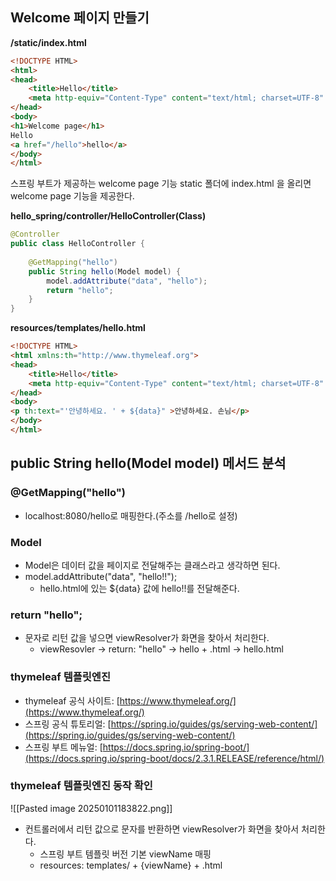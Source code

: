 ## Welcome 페이지 만들기

**/static/index.html**
~~~ html
<!DOCTYPE HTML>  
<html>  
<head>  
    <title>Hello</title>  
    <meta http-equiv="Content-Type" content="text/html; charset=UTF-8" />  
</head>  
<body>  
<h1>Welcome page</h1>  
Hello  
<a href="/hello">hello</a>  
</body>  
</html>
~~~

스프링 부트가 제공하는 welcome page 기능
static 폴더에 index.html 을 올리면 welcome page 기능을 제공한다.

**hello_spring/controller/HelloController(Class)**
~~~ java
@Controller  
public class HelloController {  
  
    @GetMapping("hello")  
    public String hello(Model model) {  
        model.addAttribute("data", "hello");  
        return "hello";  
    }
}
~~~

**resources/templates/hello.html**
~~~ html
<!DOCTYPE HTML>  
<html xmlns:th="http://www.thymeleaf.org">  
<head>  
    <title>Hello</title>  
    <meta http-equiv="Content-Type" content="text/html; charset=UTF-8" />  
</head>  
<body>  
<p th:text="'안녕하세요. ' + ${data}" >안녕하세요. 손님</p>  
</body>  
</html>
~~~

## public String hello(Model model) 메서드 분석
### @GetMapping("hello")
- localhost:8080/hello로 매핑한다.(주소를 /hello로 설정)

### Model
- Model은 데이터 값을 페이지로 전달해주는 클래스라고 생각하면 된다.
- model.addAttribute("data", "hello!!");
	- hello.html에 있는 ${data} 값에 hello!!를 전달해준다.

### return "hello"; 
- 문자로 리턴 값을 넣으면 viewResolver가 화면을 찾아서 처리한다.
	 - viewResovler  -> return: "hello" -> hello + .html -> hello.html

### thymeleaf 템플릿엔진
- thymeleaf 공식 사이트: [https://www.thymeleaf.org/](https://www.thymeleaf.org/)
- 스프링 공식 튜토리얼: [https://spring.io/guides/gs/serving-web-content/](https://spring.io/guides/gs/serving-web-content/)
- 스프링 부트 메뉴얼: [https://docs.spring.io/spring-boot/](https://docs.spring.io/spring-boot/docs/2.3.1.RELEASE/reference/html/)

### thymeleaf 템플릿엔진 동작 확인
![[Pasted image 20250101183822.png]]
- 컨트롤러에서 리턴 값으로 문자를 반환하면 viewResolver가 화면을 찾아서 처리한다.
	- 스프링 부트 템플릿 버전 기본 viewName 매핑
	- resources: templates/ + {viewName} + .html

